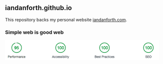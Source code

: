 ## iandanforth.github.io

This repository backs my personal website [iandanforth.com](http://iandanforth.com).

### Simple web is good web

![Lighthouse audit report](/images/report.png?raw=true "Chrome Lighthouse Audit")
